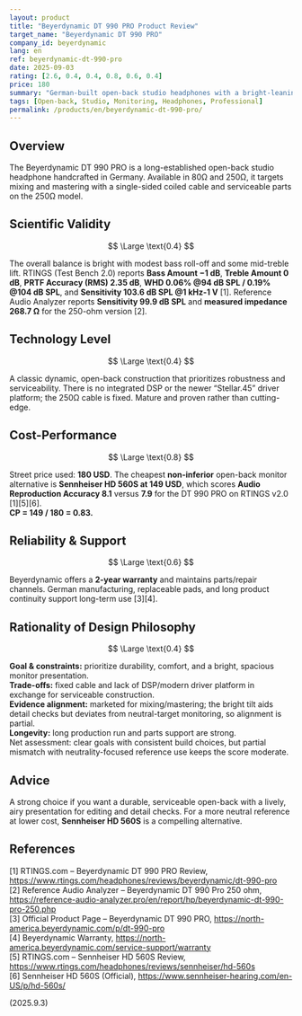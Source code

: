 ```yaml
---
layout: product
title: "Beyerdynamic DT 990 PRO Product Review"
target_name: "Beyerdynamic DT 990 PRO"
company_id: beyerdynamic
lang: en
ref: beyerdynamic-dt-990-pro
date: 2025-09-03
rating: [2.6, 0.4, 0.4, 0.8, 0.6, 0.4]
price: 180
summary: "German-built open-back studio headphones with a bright-leaning sound and durable, serviceable build; low distortion and consistent delivery, with lighter low-bass and a touch of mid-treble energy."
tags: [Open-back, Studio, Monitoring, Headphones, Professional]
permalink: /products/en/beyerdynamic-dt-990-pro/
---
```


## Overview

The Beyerdynamic DT 990 PRO is a long-established open-back studio headphone handcrafted in Germany. Available in 80Ω and 250Ω, it targets mixing and mastering with a single-sided coiled cable and serviceable parts on the 250Ω model.

## Scientific Validity

$$ \Large \text{0.4} $$

The overall balance is bright with modest bass roll-off and some mid-treble lift. RTINGS (Test Bench 2.0) reports **Bass Amount −1 dB**, **Treble Amount 0 dB**, **PRTF Accuracy (RMS) 2.35 dB**, **WHD 0.06% @94 dB SPL / 0.19% @104 dB SPL**, and **Sensitivity 103.6 dB SPL @1 kHz-1 V** [1]. Reference Audio Analyzer reports **Sensitivity 99.9 dB SPL** and **measured impedance 268.7 Ω** for the 250-ohm version [2].

## Technology Level

$$ \Large \text{0.4} $$

A classic dynamic, open-back construction that prioritizes robustness and serviceability. There is no integrated DSP or the newer “Stellar.45” driver platform; the 250Ω cable is fixed. Mature and proven rather than cutting-edge.

## Cost-Performance

$$ \Large \text{0.8} $$

Street price used: **180 USD**. The cheapest **non-inferior** open-back monitor alternative is **Sennheiser HD 560S at 149 USD**, which scores **Audio Reproduction Accuracy 8.1** versus **7.9** for the DT 990 PRO on RTINGS v2.0 [1][5][6].  
**CP = 149 / 180 = 0.83.**

## Reliability & Support

$$ \Large \text{0.6} $$

Beyerdynamic offers a **2-year warranty** and maintains parts/repair channels. German manufacturing, replaceable pads, and long product continuity support long-term use [3][4].

## Rationality of Design Philosophy

$$ \Large \text{0.4} $$

**Goal & constraints:** prioritize durability, comfort, and a bright, spacious monitor presentation.  
**Trade-offs:** fixed cable and lack of DSP/modern driver platform in exchange for serviceable construction.  
**Evidence alignment:** marketed for mixing/mastering; the bright tilt aids detail checks but deviates from neutral-target monitoring, so alignment is partial.  
**Longevity:** long production run and parts support are strong.  
Net assessment: clear goals with consistent build choices, but partial mismatch with neutrality-focused reference use keeps the score moderate.

## Advice

A strong choice if you want a durable, serviceable open-back with a lively, airy presentation for editing and detail checks. For a more neutral reference at lower cost, **Sennheiser HD 560S** is a compelling alternative.

## References

[1] RTINGS.com – Beyerdynamic DT 990 PRO Review, https://www.rtings.com/headphones/reviews/beyerdynamic/dt-990-pro  
[2] Reference Audio Analyzer – Beyerdynamic DT 990 Pro 250 ohm, https://reference-audio-analyzer.pro/en/report/hp/beyerdynamic-dt-990-pro-250.php  
[3] Official Product Page – Beyerdynamic DT 990 PRO, https://north-america.beyerdynamic.com/p/dt-990-pro  
[4] Beyerdynamic Warranty, https://north-america.beyerdynamic.com/service-support/warranty  
[5] RTINGS.com – Sennheiser HD 560S Review, https://www.rtings.com/headphones/reviews/sennheiser/hd-560s  
[6] Sennheiser HD 560S (Official), https://www.sennheiser-hearing.com/en-US/p/hd-560s/

(2025.9.3)